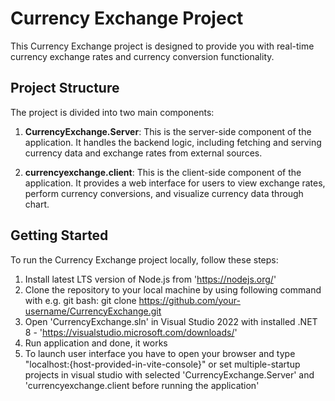 # Currency Exchange Project

This Currency Exchange project is designed to provide you with real-time currency exchange rates and currency conversion functionality.

## Project Structure

The project is divided into two main components:

1. **CurrencyExchange.Server**: This is the server-side component of the application. It handles the backend logic, including fetching and serving currency data and exchange rates from external sources.

2. **currencyexchange.client**: This is the client-side component of the application. It provides a web interface for users to view exchange rates, perform currency conversions, and visualize currency data through chart.

## Getting Started

To run the Currency Exchange project locally, follow these steps:

1. Install latest LTS version of Node.js from 'https://nodejs.org/'
2. Clone the repository to your local machine by using following command with e.g. git bash:
   git clone https://github.com/your-username/CurrencyExchange.git
3. Open 'CurrencyExchange.sln' in Visual Studio 2022 with installed .NET 8 - 'https://visualstudio.microsoft.com/downloads/'
4. Run application and done, it works
5. To launch user interface you have to open your browser and type "localhost:{host-provided-in-vite-console}" or set multiple-startup projects in visual studio with selected 'CurrencyExchange.Server' and 'currencyexchange.client before running the application'
   
